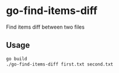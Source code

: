 # go-find-items-diff
Find items diff between two files

## Usage

```bash
go build
./go-find-items-diff first.txt second.txt
```
